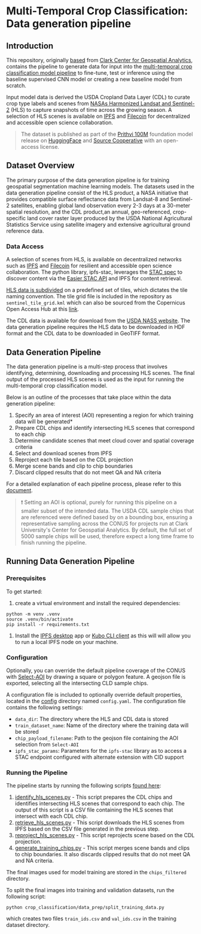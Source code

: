 # Multi-Temporal Crop Classification: Data generation pipeline

## Introduction

This repository, originally [based](https://github.com/ClarkCGA/multi-temporal-crop-classification-training-data) from [Clark Center for Geospatial Analytics](https://www.clarku.edu/centers/geospatial-analytics/), contains the pipeline to generate data for input into the [multi-temporal crop classification model pipeline](https://github.com/ClarkCGA/multi-temporal-crop-classification-baseline) to fine-tune, test or inference using the baseline supervised CNN model or creating a new baseline model from scratch.

Input model data is derived the USDA Cropland Data Layer (CDL) to curate crop type labels and scenes from [NASAs Harmonized Landsat and Sentinel-2](https://hls.gsfc.nasa.gov/) (HLS) to capture snapshots of time across the growing season. A selection of HLS scenes is available on [IPFS](https://ipfs.io/) and [Filecoin](https://filecoin.io/) for decentralized and accessible open science collaboration.

> The dataset is published as part of the [Prithvi 100M](https://arxiv.org/abs/2310.18660) foundation model release on [HuggingFace](https://huggingface.co/datasets/ibm-nasa-geospatial/multi-temporal-crop-classification) and [Source Cooperative](https://beta.source.coop/repositories/clarkcga/multi-temporal-crop-classification/) with an open-access license.

## Dataset Overview

The primary purpose of the data generation pipeline is for training geospatial segmentation machine learning models. The datasets used in the data generation pipeline consist of the HLS product, a NASA initiative that provides compatible surface reflectance data from Landsat-8 and Sentinel-2 satellites, enabling global land observation every 2-3 days at a 30-meter spatial resolution, and the CDL product,an annual, geo-referenced, crop-specific land cover raster layer produced by the USDA National Agricultural Statistics Service using satellite imagery and extensive agricultural ground reference data.

### Data Access

A selection of scenes from HLS, is available on decentralized networks such as [IPFS](https://ipfs.io/) and [Filecoin](https://filecoin.io/) for resilient and accessible open science collaboration. The python library, ipfs-stac, leverages the [STAC spec](https://stacspec.org/en) to discover content via the [Easier STAC API](https://stac.easierdata.info/) and IPFS for content retrieval.

[HLS data is subdivided](https://sentiwiki.copernicus.eu/web/s2-products) on a predefined set of tiles, which dictates the tile naming convention. The tile grid file is included in the repository as `sentinel_tile_grid.kml` which can also be sourced from the Copernicus Open Access Hub at this [link](https://sentiwiki.copernicus.eu/__attachments/1692737/S2A_OPER_GIP_TILPAR_MPC__20151209T095117_V20150622T000000_21000101T000000_B00.zip?inst-v=d43ccf82-85e7-4081-860f-990e7b6e9407).

The CDL data is available for download from the [USDA NASS website](https://www.nass.usda.gov/Research_and_Science/Cropland/Release/). The data generation pipeline requires the HLS data to be downloaded in HDF format and the CDL data to be downloaded in GeoTIFF format.

## Data Generation Pipeline

The data generation pipeline is a multi-step process that involves identifying, determining, downloading and processing HLS scenes. The final output of the processed HLS scenes is used as the input for running the multi-temporal crop classification model.

Below is an outline of the processes that take place within the data generation pipeline:

1. Specify an area of interest (AOI) representing a region for which training data will be generated*
2. Prepare CDL chips and identify intersecting HLS scenes that correspond to each chip
3. Determine candidate scenes that meet cloud cover and spatial coverage criteria
4. Select and download scenes from IPFS
5. Reproject each tile based on the CDL projection
6. Merge scene bands and clip to chip boundaries
7. Discard clipped results that do not meet QA and NA criteria

For a detailed explanation of each pipeline process, please refer to this [document](./doc/Training%20Data%20Overview.md).

> :exclamation: Setting an AOI is optional, purely for running this pipeline on a smaller subset of the intended data. The USDA CDL sample chips that are referenced were defined based by on a bounding box, ensuring a representative sampling across the CONUS for projects run at Clark University's Center for Geospatial Analytics. By default, the full set of 5000 sample chips will be used, therefore expect a long time frame to finish running the pipeline.

## Running Data Generation Pipeline

### Prerequisites

To get started:

1. create a virtual environment and install the required dependencies:

```shell
python -m venv .venv
source .venv/bin/activate
pip install -r requirements.txt
```

1. Install the [IPFS desktop](https://docs.ipfs.tech/how-to/desktop-app/) app or [Kubo CLI client](https://docs.ipfs.tech/install/command-line/) as this will will allow you to run a local IPFS node on your machine.

### Configuration

Optionally, you can override the default pipeline coverage of the CONUS with [Select-AOI](Select-AOI.html) by drawing a square or polygon feature. A geojson file is exported, selecting all the intersecting CLD sample  chips.

A configuration file is included to optionally override default properties, located in the [config](./config) directory named `config.yaml`. The configuration file contains the following settings:

- `data_dir`: The directory where the HLS and CDL data is stored
- `train_dataset_name`: Name of the directory where the training data will be stored
- `chip_payload_filename`: Path to the geojson file containing the AOI selection from `Select-AOI`
- `ipfs_stac_params`: Parameters for the `ipfs-stac` library as to access a STAC endpoint configured with alternate extension with CID support

### Running the Pipeline

The pipeline starts by running the following scripts [found here](./crop_classification/data_prep):

1. [identify_hls_scenes.py](./crop_classification/data_prep/identify_hls_scenes.py) - This script prepares the CDL chips and identifies intersecting HLS scenes that correspond to each chip. The output of this script is a CSV file containing the HLS scenes that intersect with each CDL chip.
2. [retrieve_hls_scenes.py](./crop_classification/data_prep/retrieve_hls_scenes.py) - This script downloads the HLS scenes from IPFS based on the CSV file generated in the previous step.
3. [reproject_hls_scenes.py](./crop_classification/data_prep/reproject_hls_scenes.py) - This script reprojects scene based on the CDL projection.
4. [generate_training_chips.py](./crop_classification/data_prep/generate_training_chips.py) - This script merges scene bands and clips to chip boundaries. It also discards clipped results that do not meet QA and NA criteria.

The final images used for model training are stored in the `chips_filtered` directory.

To split the final images into training and validation datasets, run the following script:

```shell
python crop_classification/data_prep/split_training_data.py
```

which creates two files `train_ids.csv` and `val_ids.csv` in the training dataset directory.
